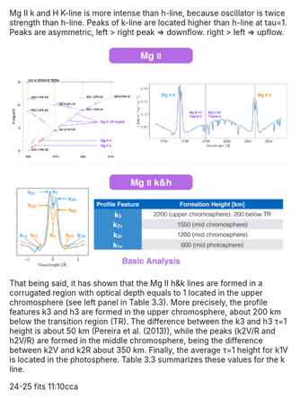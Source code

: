 
Mg II k and H
K-line is more intense than h-line, because oscillator is twice strength than h-line. Peaks of k-line are located higher than h-line at tau=1.
Peaks are asymmetric, left > right peak => downflow. right > left => upflow.

![MgII-IRIS](https://github.com/mbenko908/Inversion/blob/097fb442688899d39963d33517337c545f9a3af8/IRIS/inversion_ex/MgIRIS.png)

![MGII-IRIS2](https://github.com/mbenko908/Inversion/blob/9c11c5ea9c8134e163167caa91708b219b270ba2/IRIS/inversion_ex/MgIr2.png)

That being said, it has shown that the Mg II h&k lines are formed in a corrugated region with optical depth equals to 1 located in the upper chromosphere (see left panel in Table 3.3). More precisely, the profile features k3 and h3 are formed in the upper chromosphere, about 200 km below the transition region (TR). The difference between the k3 and h3 τ=1 height is about 50 km (Pereira et al. (2013)), while the peaks (k2V/R and h2V/R) are formed in the middle chromosphere, being the difference between k2V and k2R about 350 km. Finally, the average τ=1 height for k1V is located in the photosphere. Table 3.3 summarizes these values for the k line.

24-25 fits 11:10cca
